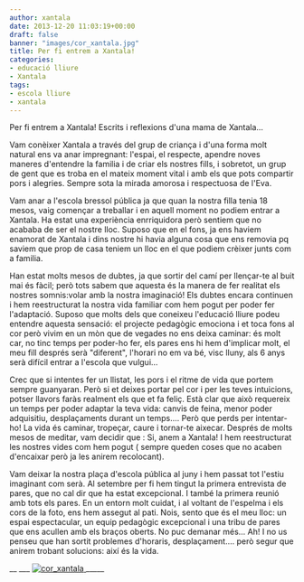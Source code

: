 ```yaml
---
author: xantala
date: 2013-12-20 11:03:19+00:00
draft: false
banner: "images/cor_xantala.jpg"
title: Per fi entrem a Xantala!
categories:
- educació lliure
- Xantala
tags:
- escola lliure
- xantala
---
```


Per fi entrem a Xantala! Escrits i reflexions d'una mama de Xantala...

Vam conèixer Xantala a través del grup de criança i d'una forma molt natural ens va anar impregnant: l'espai, el respecte, apendre noves maneres d'entendre la familia i de criar els nostres fills, i sobretot, un grup de gent que es troba en el mateix moment vital i amb els que pots compartir pors i alegries. Sempre sota la mirada amorosa i respectuosa de l'Eva.

Vam anar a l'escola bressol pública ja que quan la nostra filla tenia 18 mesos, vaig començar a treballar i en aquell moment no podiem entrar a Xantala. Ha estat una experiència enrriquidora però sentiem que no acababa de ser el nostre lloc. Suposo que en el fons, ja ens haviem enamorat de Xantala i dins nostre hi havia alguna cosa que ens removia pq saviem que prop de casa teniem un lloc en el que podiem crèixer junts com a familia.

Han estat molts mesos de dubtes, ja que sortir del camí per llençar-te al buit mai és fàcil; però tots sabem que aquesta és la manera de fer realitat els nostres somnis:volar amb la nostra imaginació! Els dubtes encara continuen i hem reestructurat la nostra vida familiar com hem pogut per poder fer l'adaptació. Suposo que molts dels que coneixeu l'educació lliure podeu entendre aquesta sensació: el projecte pedagògic emociona i et toca fons al cor però vivim en un mòn que de vegades no ens deixa caminar: és molt car, no tinc temps per poder-ho fer, els pares ens hi hem d'implicar molt, el meu fill després serà "diferent", l'horari no em va bé, visc lluny, als 6 anys serà difícil entrar a l'escola que vulgui...

Crec que si intentes fer un llistat, les pors i el ritme de vida que portem sempre guanyaran. Però si et deixes portar pel cor i per les teves intuicions, potser llavors faràs realment els que et fa feliç. Està clar que això requereix un temps per poder adaptar la teva vida: canvis de feina, menor poder adquisitiu, desplaçaments durant un temps.... Però que perds per intentar-ho! La vida és caminar, tropeçar, caure i tornar-te aixecar. Després de molts mesos de meditar, vam decidir que : Si, anem a Xantala! I hem reestructurat les nostres vides com hem pogut ( sempre queden coses que no acaben d'encaixar però ja les anirem recolocant).

Vam deixar la nostra plaça d'escola pública al juny i hem passat tot l'estiu imaginant com serà. Al setembre per fi hem tingut la primera entrevista de pares, que no cal dir que ha estat excepcional. I també la primera reunió amb tots els pares. En un entorn molt cuidat, i al voltant de l'espelma i els cors de la foto, ens hem assegut al pati. Nois, sento que és el meu lloc: un espai espectacular, un equip pedagògic excepcional i una tribu de pares que ens acullen amb els braços oberts. No puc demanar més... Ah! I no us penseu que han sortit problemes d'horaris, desplaçament.... però segur que anirem trobant solucions: així és la vida.

__
___ [![cor_xantala](http://www.xantala.es/wp-content/uploads/2013/12/cor_xantala.jpg)
](http://www.xantala.es/wp-content/uploads/2013/12/cor_xantala.jpg)_____
